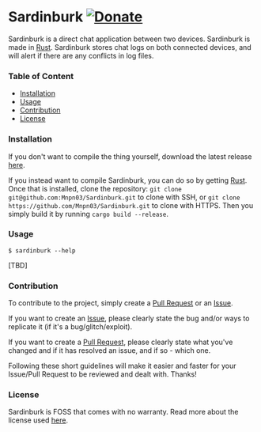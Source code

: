 # Sardinburk [![Donate](https://img.shields.io/badge/Donate-PayPal-blue.svg?style=flat-square)](https://paypal.me/mnpn03/)

Sardinburk is a direct chat application between two devices. Sardinburk is made in [Rust](https://www.rust-lang.org/).
Sardinburk stores chat logs on both connected devices, and will alert if there are any conflicts in log files.

### Table of Content
- [Installation](#installation)
- [Usage](#usage)
- [Contribution](#contribution)
- [License](#license)

### Installation
If you don't want to compile the thing yourself, download the latest release [here](https://github.com/Mnpn03/Sardinburk/releases).

If you instead want to compile Sardinburk, you can do so by getting [Rust](https://www.rust-lang.org/).
Once that is installed, clone the repository:
`git clone git@github.com:Mnpn03/Sardinburk.git` to clone with SSH, or
`git clone https://github.com/Mnpn03/Sardinburk.git` to clone with HTTPS.
Then you simply build it by running `cargo build --release`.

### Usage
```
$ sardinburk --help
```
[TBD]
### Contribution
To contribute to the project, simply create a [Pull Request](https://github.com/Mnpn03/Sardinburk/pulls) or an [Issue](https://github.com/Mnpn03/Sardinburk/issues).

If you want to create an [Issue](https://github.com/Mnpn03/Sardinburk/issues), please clearly state the bug and/or ways to replicate it (if it's a bug/glitch/exploit).

If you want to create a [Pull Request](https://github.com/Mnpn03/Sardinburk/pulls), please clearly state what you've changed and if it has resolved an issue, and if so - which one.

Following these short guidelines will make it easier and faster for your Issue/Pull Request to be reviewed and dealt with.
Thanks!

### License
Sardinburk is FOSS that comes with no warranty. Read more about the license used [here](https://github.com/Mnpn03/Sardinburk/blob/master/LICENSE).

